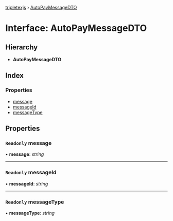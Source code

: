 [tripletexjs](../README.md) › [AutoPayMessageDTO](autopaymessagedto.md)

# Interface: AutoPayMessageDTO

## Hierarchy

* **AutoPayMessageDTO**

## Index

### Properties

* [message](autopaymessagedto.md#readonly-message)
* [messageId](autopaymessagedto.md#readonly-messageid)
* [messageType](autopaymessagedto.md#readonly-messagetype)

## Properties

### `Readonly` message

• **message**: *string*

___

### `Readonly` messageId

• **messageId**: *string*

___

### `Readonly` messageType

• **messageType**: *string*
